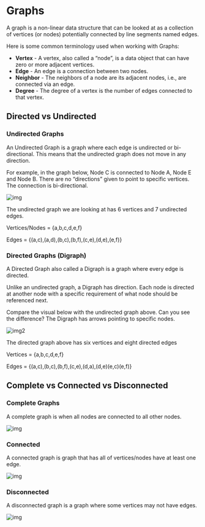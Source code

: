 # Graphs

A graph is a non-linear data structure that can be looked at as a collection of vertices (or nodes) potentially connected by line segments named edges.

Here is some common terminology used when working with Graphs:

- **Vertex** - A vertex, also called a “node”, is a data object that can have zero or more adjacent vertices.
- **Edge** - An edge is a connection between two nodes.
- **Neighbor** - The neighbors of a node are its adjacent nodes, i.e., are connected via an edge.
- **Degree** - The degree of a vertex is the number of edges connected to that vertex.

## Directed vs Undirected

### Undirected Graphs

An Undirected Graph is a graph where each edge is undirected or bi-directional. This means that the undirected graph does not move in any direction.

For example, in the graph below, Node C is connected to Node A, Node E and Node B. There are no “directions” given to point to specific vertices. The connection is bi-directional.

![img](https://codefellows.github.io/common_curriculum/data_structures_and_algorithms/Code_401/class-35/resources/assets/UndirectedGraph.PNG)

The undirected graph we are looking at has 6 vertices and 7 undirected edges.

Vertices/Nodes = {a,b,c,d,e,f}

Edges = {(a,c),(a,d),(b,c),(b,f),(c,e),(d,e),(e,f)}

### Directed Graphs (Digraph)

A Directed Graph also called a Digraph is a graph where every edge is directed.

Unlike an undirected graph, a Digraph has direction. Each node is directed at another node with a specific requirement of what node should be referenced next.

Compare the visual below with the undirected graph above. Can you see the difference? The Digraph has arrows pointing to specific nodes.

![img2](https://codefellows.github.io/common_curriculum/data_structures_and_algorithms/Code_401/class-35/resources/assets/DirectedGraph.PNG)

The directed graph above has six vertices and eight directed edges

Vertices = {a,b,c,d,e,f}

Edges = {(a,c),(b,c),(b,f),(c,e),(d,a),(d,e)(e,c)(e,f)}

## Complete vs Connected vs Disconnected

### Complete Graphs

A complete graph is when all nodes are connected to all other nodes.

![img](https://codefellows.github.io/common_curriculum/data_structures_and_algorithms/Code_401/class-35/resources/assets/CompleteGraph.PNG)

### Connected

A connected graph is graph that has all of vertices/nodes have at least one edge.

![img](https://codefellows.github.io/common_curriculum/data_structures_and_algorithms/Code_401/class-35/resources/assets/ConnectedGraph.PNG)

### Disconnected

A disconnected graph is a graph where some vertices may not have edges.

![img](https://codefellows.github.io/common_curriculum/data_structures_and_algorithms/Code_401/class-35/resources/assets/DisconnectedGraph.PNG)